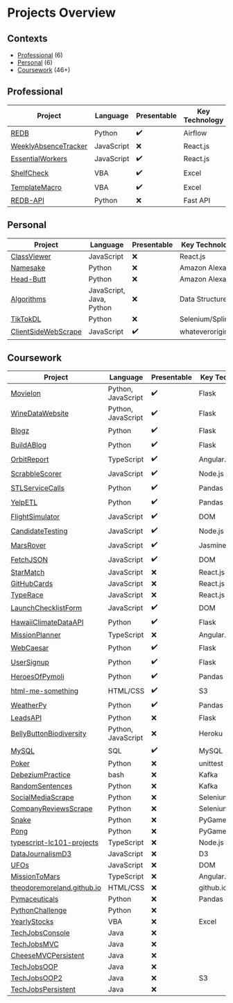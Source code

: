 # Projects Overview

## Contexts
- [Professional](#Professional) (6)
- [Personal](#Personal) (6)
- [Coursework](#Coursework) (46+)

## Professional

| Project       | Language  | Presentable  | Key Technology |
|---------------|---------------|---------------|---------------|
| <a href="https://github.com/theodoremoreland/REDB">REDB<a/>          | Python | :heavy_check_mark:         | Airflow |
| <a href="https://github.com/theodoremoreland/WeeklyAbsenceTracker">WeeklyAbsenceTracker<a/>      | JavaScript      |   :x: | React.js |
| <a href="https://github.com/theodoremoreland/EssentialWorkers">EssentialWorkers<a/> | JavaScript      |    :heavy_check_mark: | React.js |
| <a href="https://github.com/theodoremoreland/ShelfCheck">ShelfCheck<a/>  |  VBA | :heavy_check_mark: | Excel |
| <a href="https://github.com/theodoremoreland/TemplateMacro">TemplateMacro<a/>  | VBA  | :heavy_check_mark: | Excel |
| <a href="https://github.com/theodoremoreland/REDB-API">REDB-API<a/>  | Python  | :x: | Fast API |


## Personal

| Project       | Language  | Presentable  | Key Technology |
|---------------|---------------|---------------|---------------|
| <a href="https://github.com/theodoremoreland/ClassViewer">ClassViewer<a/>          | JavaScript | :x:         | React.js |
| <a href="https://github.com/theodoremoreland/Namesake">Namesake<a/>      | Python      |   :x: | Amazon Alexa |
| <a href="https://github.com/theodoremoreland/Head-Butt">Head-Butt<a/> | Python      |    :x: | Amazon Alexa |
| <a href="https://github.com/theodoremoreland/Algorithms">Algorithms<a/>  |  JavaScript, Java, Python | :x: | Data Structures |
| <a href="https://github.com/theodoremoreland/TikTokDL">TikTokDL<a/>  | Python  | :x: | Selenium/Splinter |
| <a href="https://github.com/theodoremoreland/ClientSideWebScrape">ClientSideWebScrape<a/>  | JavaScript  | :heavy_check_mark: | whateverorigin |


## Coursework
| Project       | Language  | Presentable  | Key Technology |
|---------------|---------------|---------------|---------------|
| <a href="https://github.com/theodoremoreland/MovieIon">MovieIon<a/>          | Python, JavaScript | :heavy_check_mark:         | Flask |
| <a href="https://github.com/theodoremoreland/WineDataWebsite">WineDataWebsite<a/>      | Python, JavaScript      |   :heavy_check_mark: | Flask |
| <a href="https://github.com/theodoremoreland/Blogz">Blogz<a/> | Python      |    :heavy_check_mark: | Flask |
| <a href="https://github.com/theodoremoreland/BuildABlog">BuildABlog<a/>  |  Python | :heavy_check_mark: | Flask |
| <a href="https://github.com/theodoremoreland/OrbitReport">OrbitReport<a/>  | TypeScript  | :heavy_check_mark: | Angular.js |
| <a href="https://github.com/theodoremoreland/ScrabbleScorer">ScrabbleScorer<a/>  | JavaScript  | :heavy_check_mark: | Node.js |
| <a href="https://github.com/theodoremoreland/STLServiceCalls">STLServiceCalls<a/>          | Python | :heavy_check_mark:         | Pandas |
| <a href="https://github.com/theodoremoreland/YelpETL">YelpETL<a/>      | Python      |   :heavy_check_mark: | Pandas |
| <a href="https://github.com/theodoremoreland/FlightSimulator">FlightSimulator<a/> | JavaScript      |    :heavy_check_mark: | DOM |
| <a href="https://github.com/theodoremoreland/CandidateTesting">CandidateTesting<a/>  |  JavaScript | :heavy_check_mark: | Node.js |
| <a href="https://github.com/theodoremoreland/MarsRover">MarsRover<a/>  | JavaScript  | :heavy_check_mark: | Jasmine.js |
| <a href="https://github.com/theodoremoreland/FetchJSON">FetchJSON<a/>  | JavaScript  | :heavy_check_mark: | DOM |
| <a href="https://github.com/theodoremoreland/StarMatch">StarMatch<a/>          | JavaScript | :x:         | React.js |
| <a href="https://github.com/theodoremoreland/GitHubCards">GitHubCards<a/>      | JavaScript      |   :x: | React.js |
| <a href="https://github.com/theodoremoreland/TypeRace">TypeRace<a/> | JavaScript      |    :x: |React.js |
| <a href="https://github.com/theodoremoreland/LaunchChecklistForm">LaunchChecklistForm<a/>  |  JavaScript | :heavy_check_mark: | DOM |
| <a href="https://github.com/theodoremoreland/HawaiiClimateDataAPI">HawaiiClimateDataAPI<a/>  | Python  | :heavy_check_mark: | Flask |
| <a href="https://github.com/theodoremoreland/MissionPlanner">MissionPlanner<a/>  | TypeScript  | :x: | Angular.js |
| <a href="https://github.com/theodoremoreland/WebCaesar">WebCaesar<a/>          | Python | :heavy_check_mark:         | Flask |
| <a href="https://github.com/theodoremoreland/UserSignup">UserSignup<a/>      | Python      |   :heavy_check_mark: | Flask |
| <a href="https://github.com/theodoremoreland/HeroesOfPymoli">HeroesOfPymoli<a/> | Python      |    :heavy_check_mark: | Pandas |
| <a href="https://github.com/theodoremoreland/html-me-something">html-me-something<a/>  |  HTML/CSS | :heavy_check_mark: | S3 |
| <a href="https://github.com/theodoremoreland/WeatherPy">WeatherPy<a/>  | Python  | :heavy_check_mark: | Pandas |
| <a href="https://github.com/theodoremoreland/LeadsAPI">LeadsAPI<a/>  | Python  | :x: | Flask |
| <a href="https://github.com/theodoremoreland/BellyButtonBiodiversity">BellyButtonBiodiversity<a/>          | Python, JavaScript | :x:         | Heroku |
| <a href="https://github.com/theodoremoreland/MySQL">MySQL<a/>      | SQL      |   :heavy_check_mark: | MySQL |
| <a href="https://github.com/theodoremoreland/Poker">Poker<a/> | Python      |    :x: | unittest |
| <a href="https://github.com/theodoremoreland/DebeziumPractice">DebeziumPractice<a/>  |  bash | :x: | Kafka |
| <a href="https://github.com/theodoremoreland/RandomSentences">RandomSentences<a/>  | Python  | :x: | Kafka |
| <a href="https://github.com/theodoremoreland/SocialMediaScrape">SocialMediaScrape<a/>  | Python  | :x: | Selenium/Splinter |
| <a href="https://github.com/theodoremoreland/CompanyReviewsScrape">CompanyReviewsScrape<a/>          | Python | :x:         | Selenium/Splinter |
| <a href="https://github.com/theodoremoreland/Snake">Snake<a/>      | Python      |   :x: | PyGame |
| <a href="https://github.com/theodoremoreland/Pong">Pong<a/> | Python      |    :x: | PyGame |
| <a href="https://github.com/theodoremoreland/typescript-lc101-projects">typescript-lc101-projects<a/>  |  TypeScript | :x: | Node.js |
| <a href="https://github.com/theodoremoreland/DataJournalismD3">DataJournalismD3<a/>  | JavaScript  | :x: | D3 |
| <a href="https://github.com/theodoremoreland/UFOs">UFOs<a/>  | JavaScript  | :x: | DOM |
| <a href="https://github.com/theodoremoreland/MissionToMars">MissionToMars<a/>          | TypeScript | :x:         | Angular.js |
| <a href="https://github.com/theodoremoreland/theodoremoreland.github.io">theodoremoreland.github.io<a/>      | HTML/CSS      |   :x: | github.io |
| <a href="https://github.com/theodoremoreland/Pymaceuticals">Pymaceuticals<a/> | Python      |    :x: | Pandas |
| <a href="https://github.com/theodoremoreland/PythonChallenge">PythonChallenge<a/>  |  Python | :x: |  |
| <a href="https://github.com/theodoremoreland/YearlyStocks">YearlyStocks<a/>  | VBA  | :x: | Excel |
| <a href="https://github.com/theodoremoreland/TechJobsConsole">TechJobsConsole<a/>  | Java  | :x: | |
| <a href="https://github.com/theodoremoreland/TechJobsMVC">TechJobsMVC<a/>          | Java | :x:         | |
| <a href="https://github.com/theodoremoreland/CheeseMVCPersistent">CheeseMVCPersistent<a/>      | Java      |   :x: | |
| <a href="https://github.com/theodoremoreland/TechJobsOOP">TechJobsOOP<a/> | Java      |    :x: | |
| <a href="https://github.com/theodoremoreland/TechJobsOOP2">TechJobsOOP2<a/>  |  Java | :x: | S3 |
| <a href="https://github.com/theodoremoreland/TechJobsPersistent">TechJobsPersistent<a/>  | Java  | :x: |  |
  
